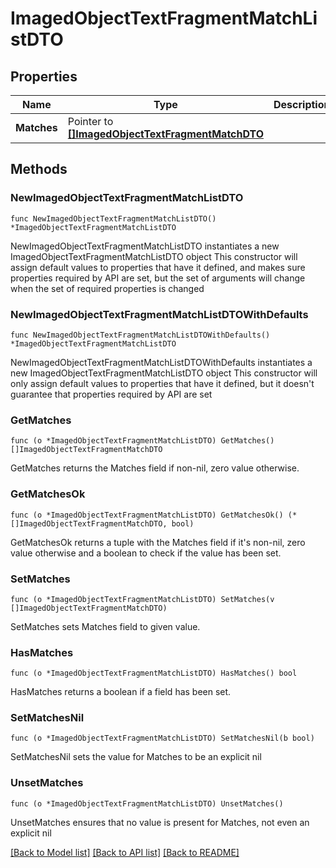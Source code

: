 # ImagedObjectTextFragmentMatchListDTO

## Properties

Name | Type | Description | Notes
------------ | ------------- | ------------- | -------------
**Matches** | Pointer to [**[]ImagedObjectTextFragmentMatchDTO**](ImagedObjectTextFragmentMatchDTO.md) |  | [optional] 

## Methods

### NewImagedObjectTextFragmentMatchListDTO

`func NewImagedObjectTextFragmentMatchListDTO() *ImagedObjectTextFragmentMatchListDTO`

NewImagedObjectTextFragmentMatchListDTO instantiates a new ImagedObjectTextFragmentMatchListDTO object
This constructor will assign default values to properties that have it defined,
and makes sure properties required by API are set, but the set of arguments
will change when the set of required properties is changed

### NewImagedObjectTextFragmentMatchListDTOWithDefaults

`func NewImagedObjectTextFragmentMatchListDTOWithDefaults() *ImagedObjectTextFragmentMatchListDTO`

NewImagedObjectTextFragmentMatchListDTOWithDefaults instantiates a new ImagedObjectTextFragmentMatchListDTO object
This constructor will only assign default values to properties that have it defined,
but it doesn't guarantee that properties required by API are set

### GetMatches

`func (o *ImagedObjectTextFragmentMatchListDTO) GetMatches() []ImagedObjectTextFragmentMatchDTO`

GetMatches returns the Matches field if non-nil, zero value otherwise.

### GetMatchesOk

`func (o *ImagedObjectTextFragmentMatchListDTO) GetMatchesOk() (*[]ImagedObjectTextFragmentMatchDTO, bool)`

GetMatchesOk returns a tuple with the Matches field if it's non-nil, zero value otherwise
and a boolean to check if the value has been set.

### SetMatches

`func (o *ImagedObjectTextFragmentMatchListDTO) SetMatches(v []ImagedObjectTextFragmentMatchDTO)`

SetMatches sets Matches field to given value.

### HasMatches

`func (o *ImagedObjectTextFragmentMatchListDTO) HasMatches() bool`

HasMatches returns a boolean if a field has been set.

### SetMatchesNil

`func (o *ImagedObjectTextFragmentMatchListDTO) SetMatchesNil(b bool)`

 SetMatchesNil sets the value for Matches to be an explicit nil

### UnsetMatches
`func (o *ImagedObjectTextFragmentMatchListDTO) UnsetMatches()`

UnsetMatches ensures that no value is present for Matches, not even an explicit nil

[[Back to Model list]](../README.md#documentation-for-models) [[Back to API list]](../README.md#documentation-for-api-endpoints) [[Back to README]](../README.md)


